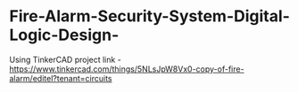 # Fire-Alarm-Security-System-Digital-Logic-Design-
Using TinkerCAD
project link - https://www.tinkercad.com/things/5NLsJpW8Vx0-copy-of-fire-alarm/editel?tenant=circuits
